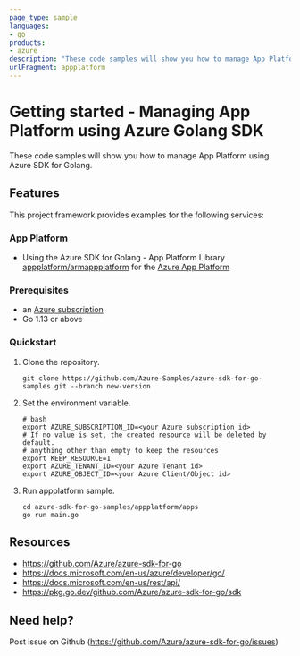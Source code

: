 ```yaml
---
page_type: sample
languages:
- go
products:
- azure
description: "These code samples will show you how to manage App Platform using Azure SDK for Golang."
urlFragment: appplatform
---
```


# Getting started - Managing App Platform using Azure Golang SDK

These code samples will show you how to manage App Platform using Azure SDK for Golang.

## Features

This project framework provides examples for the following services:

### App Platform
* Using the Azure SDK for Golang - App Platform Library [appplatform/armappplatform](https://pkg.go.dev/github.com/Azure/azure-sdk-for-go/sdk/resourcemanager/appplatform/armappplatform) for the [Azure App Platform](https://docs.microsoft.com/en-us/rest/api/azurespringcloud/)

### Prerequisites
* an [Azure subscription](https://azure.microsoft.com)
* Go 1.13 or above

### Quickstart

1. Clone the repository.

    ```
    git clone https://github.com/Azure-Samples/azure-sdk-for-go-samples.git --branch new-version
    ```
2. Set the environment variable.

   ```
   # bash
   export AZURE_SUBSCRIPTION_ID=<your Azure subscription id> 
   # If no value is set, the created resource will be deleted by default.
   # anything other than empty to keep the resources
   export KEEP_RESOURCE=1 
   export AZURE_TENANT_ID=<your Azure Tenant id>          
   export AZURE_OBJECT_ID=<your Azure Client/Object id> 
   ```

3. Run appplatform sample.

    ```
    cd azure-sdk-for-go-samples/appplatform/apps
    go run main.go
    ```
   
## Resources

- https://github.com/Azure/azure-sdk-for-go
- https://docs.microsoft.com/en-us/azure/developer/go/
- https://docs.microsoft.com/en-us/rest/api/
- https://pkg.go.dev/github.com/Azure/azure-sdk-for-go/sdk

## Need help?

Post issue on Github (https://github.com/Azure/azure-sdk-for-go/issues)

